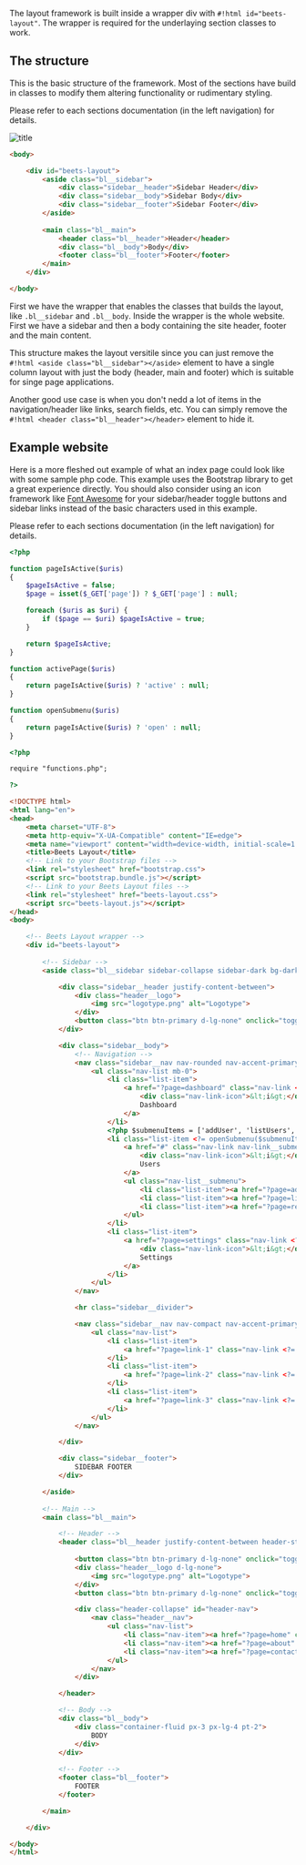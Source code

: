 The layout framework is built inside a wrapper div with `#!html id="beets-layout"`. The wrapper is required for the underlaying section classes to work.

## The structure

This is the basic structure of the framework. Most of the sections have build in classes to modify them altering functionality or rudimentary styling. 

Please refer to each sections documentation (in the left navigation) for details.

![title](../../assets/images/overview-1.png)

```html
<body>

	<div id="beets-layout">
		<aside class="bl__sidebar">			
			<div class="sidebar__header">Sidebar Header</div>
			<div class="sidebar__body">Sidebar Body</div>
			<div class="sidebar__footer">Sidebar Footer</div>
		</aside>
			
		<main class="bl__main">
			<header class="bl__header">Header</header>
			<div class="bl__body">Body</div>
			<footer class="bl__footer">Footer</footer>
		</main>
	</div>

</body>
```

First we have the wrapper that enables the classes that builds the layout, like `.bl__sidebar` and `.bl__body`. Inside the wrapper is the whole website. First we have a sidebar and then a body containing the site header, footer and the main content.

This structure makes the layout versitile since you can just remove the `#!html <aside class="bl__sidebar"></aside>` element to have a single column layout with just the body (header, main and footer) which is suitable for singe page applications.

Another good use case is when you don't nedd a lot of items in the navigation/header like links, search fields, etc. You can simply remove the `#!html <header class="bl__header"></header>` element to hide it.

## Example website

Here is a more fleshed out example of what an index page could look like with some sample php code. This example uses the Bootstrap library to get a great experience directly. You should also consider using an icon framework like [Font Awesome](https://fontawesome.com/) for your sidebar/header toggle buttons and sidebar links instead of the basic characters used in this example.

Please refer to each sections documentation (in the left navigation) for details.

```php title="functions.php"
<?php

function pageIsActive($uris) 
{
	$pageIsActive = false;
	$page = isset($_GET['page']) ? $_GET['page'] : null;

	foreach ($uris as $uri) {
		if ($page == $uri) $pageIsActive = true;
	}

	return $pageIsActive;
}

function activePage($uris) 
{
	return pageIsActive($uris) ? 'active' : null;
}

function openSubmenu($uris) 
{
	return pageIsActive($uris) ? 'open' : null;
}
```

```html title="index.php"
<?php

require "functions.php";

?>

<!DOCTYPE html>
<html lang="en">
<head>
    <meta charset="UTF-8">
    <meta http-equiv="X-UA-Compatible" content="IE=edge">
    <meta name="viewport" content="width=device-width, initial-scale=1.0">
    <title>Beets Layout</title>
	<!-- Link to your Bootstrap files -->
    <link rel="stylesheet" href="bootstrap.css">
    <script src="bootstrap.bundle.js"></script>
	<!-- Link to your Beets Layout files -->
    <link rel="stylesheet" href="beets-layout.css">
    <script src="beets-layout.js"></script>
</head>
<body>

    <!-- Beets Layout wrapper -->
	<div id="beets-layout">
		
		<!-- Sidebar -->
		<aside class="bl__sidebar sidebar-collapse sidebar-dark bg-dark">

			<div class="sidebar__header justify-content-between">
				<div class="header__logo">
					<img src="logotype.png" alt="Logotype">
				</div>
				<button class="btn btn-primary d-lg-none" onclick="toggleSidebar()">X</button>
			</div>

			<div class="sidebar__body">
				<!-- Navigation -->
				<nav class="sidebar__nav nav-rounded nav-accent-primary">
					<ul class="nav-list mb-0">
						<li class="list-item">
							<a href="?page=dashboard" class="nav-link <?= activePage(['dashboard']) ?>">
								<div class="nav-link-icon">&lt;i&gt;</div>
								Dashboard
							</a>
						</li>
						<?php $submenuItems = ['addUser', 'listUsers', 'removeUser']; ?>
						<li class="list-item <?= openSubmenu($submenuItems) ?>">
							<a href="#" class="nav-link nav-link__submenu <?= activePage($submenuItems) ?>" id="sub_users" onclick="toggleSubmenu('sub_users')">
								<div class="nav-link-icon">&lt;i&gt;</div>
								Users
							</a>
							<ul class="nav-list__submenu">
								<li class="list-item"><a href="?page=addUser" class="nav-link <?= activePage(['addUser']) ?>">Add user</a></li>
								<li class="list-item"><a href="?page=listUsers" class="nav-link <?= activePage(['listUsers']) ?>">List users</a></li>
								<li class="list-item"><a href="?page=removeUser" class="nav-link <?= activePage(['removeUser']) ?>">Remove user</a></li>
							</ul>
						</li>
						<li class="list-item">
							<a href="?page=settings" class="nav-link <?= activePage(['settings']) ?>">
								<div class="nav-link-icon">&lt;i&gt;</div>
								Settings
							</a>
						</li>
					</ul>
				</nav>

				<hr class="sidebar__divider">

				<nav class="sidebar__nav nav-compact nav-accent-primary">
					<ul class="nav-list">
						<li class="list-item">
							<a href="?page=link-1" class="nav-link <?= activePage(['link-1']) ?>">Link 1</a>
						</li>
						<li class="list-item">
							<a href="?page=link-2" class="nav-link <?= activePage(['link-2']) ?>">Link 2</a>
						</li>
						<li class="list-item">
							<a href="?page=link-3" class="nav-link <?= activePage(['link-3']) ?>">Link 3</a>
						</li>
					</ul>
				</nav>

			</div>

			<div class="sidebar__footer">
				SIDEBAR FOOTER
			</div>

		</aside>
			
		<!-- Main -->
		<main class="bl__main">

			<!-- Header -->
			<header class="bl__header justify-content-between header-sticky px-3 px-lg-4">
				
				<button class="btn btn-primary d-lg-none" onclick="toggleSidebar()">=</button>
				<div class="header__logo d-lg-none">
					<img src="logotype.png" alt="Logotype">
				</div>
				<button class="btn btn-primary d-lg-none" onclick="toggleHeader('header-nav')">...</button>

				<div class="header-collapse" id="header-nav">
					<nav class="header__nav">
						<ul class="nav-list">
							<li class="nav-item"><a href="?page=home" class="nav-link <?= activePage(['home']) ?>">Home</a></li>
							<li class="nav-item"><a href="?page=about" class="nav-link <?= activePage(['about']) ?>">About Us</a></li>
							<li class="nav-item"><a href="?page=contact" class="nav-link <?= activePage(['contact']) ?>">Contact</a></li>
						</ul>
					</nav>
				</div>

			</header>

			<!-- Body -->
			<div class="bl__body">
				<div class="container-fluid px-3 px-lg-4 pt-2">
					BODY
				</div>
			</div>		
			
			<!-- Footer -->
			<footer class="bl__footer">
				FOOTER
			</footer>

		</main>

	</div>

</body>
</html>
```